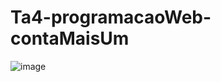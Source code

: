 # Ta4-programacaoWeb-contaMaisUm

![image](https://user-images.githubusercontent.com/66571686/197869674-0ea6474e-d703-4a72-9aeb-a34c34cfd652.png)


